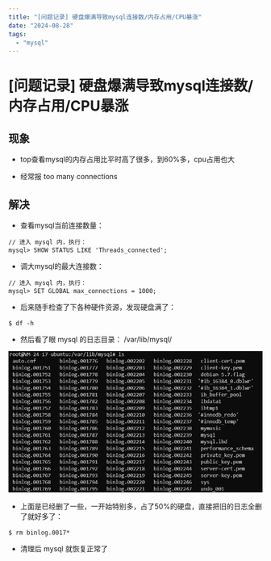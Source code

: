```yaml
---
title: "[问题记录] 硬盘爆满导致mysql连接数/内存占用/CPU暴涨"
date: "2024-08-28"
tags: 
  - "mysql"
---
```

# [问题记录] 硬盘爆满导致mysql连接数/内存占用/CPU暴涨

## 现象

- top查看mysql的内存占用比平时高了很多，到60%多，cpu占用也大

- 经常报 too many connections

## 解决

- 查看mysql当前连接数量：

```
// 进入 mysql 内，执行： 
mysql> SHOW STATUS LIKE 'Threads_connected';
```

- 调大mysql的最大连接数：

```
// 进入 mysql 内，执行：
mysql> SET GLOBAL max_connections = 1000;
```

- 后来随手检查了下各种硬件资源，发现硬盘满了：

```
$ df -h
```

- 然后看了眼 mysql 的日志目录： /var/lib/mysql/

![](images/image.png)

- 上面是已经删了一些，一开始特别多，占了50%的硬盘，直接把旧的日志全删了就好多了：

```
$ rm binlog.0017*
```

- 清理后 mysql 就恢复正常了
